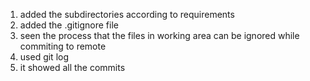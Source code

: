 1. added the subdirectories according to requirements
2. added the .gitignore file
3. seen the process that the files in working area can be ignored while commiting to remote
4. used git log 
5. it showed all the commits

